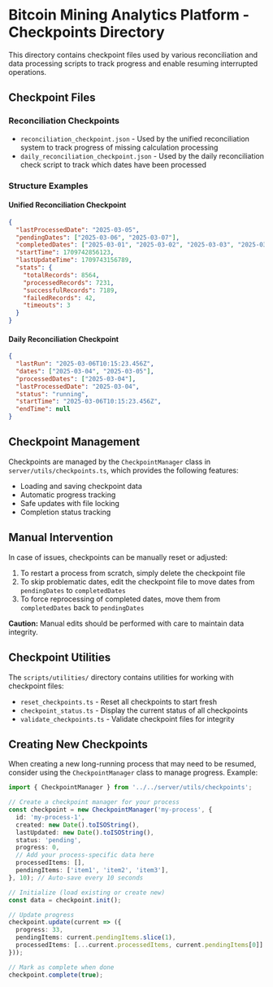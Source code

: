 # Bitcoin Mining Analytics Platform - Checkpoints Directory

This directory contains checkpoint files used by various reconciliation and data processing scripts to track progress and enable resuming interrupted operations.

## Checkpoint Files

### Reconciliation Checkpoints

- `reconciliation_checkpoint.json` - Used by the unified reconciliation system to track progress of missing calculation processing
- `daily_reconciliation_checkpoint.json` - Used by the daily reconciliation check script to track which dates have been processed

### Structure Examples

#### Unified Reconciliation Checkpoint

```json
{
  "lastProcessedDate": "2025-03-05",
  "pendingDates": ["2025-03-06", "2025-03-07"],
  "completedDates": ["2025-03-01", "2025-03-02", "2025-03-03", "2025-03-04"],
  "startTime": 1709742856123,
  "lastUpdateTime": 1709743156789,
  "stats": {
    "totalRecords": 8564,
    "processedRecords": 7231,
    "successfulRecords": 7189,
    "failedRecords": 42,
    "timeouts": 3
  }
}
```

#### Daily Reconciliation Checkpoint

```json
{
  "lastRun": "2025-03-06T10:15:23.456Z",
  "dates": ["2025-03-04", "2025-03-05"],
  "processedDates": ["2025-03-04"],
  "lastProcessedDate": "2025-03-04",
  "status": "running",
  "startTime": "2025-03-06T10:15:23.456Z",
  "endTime": null
}
```

## Checkpoint Management

Checkpoints are managed by the `CheckpointManager` class in `server/utils/checkpoints.ts`, which provides the following features:

- Loading and saving checkpoint data
- Automatic progress tracking
- Safe updates with file locking
- Completion status tracking

## Manual Intervention

In case of issues, checkpoints can be manually reset or adjusted:

1. To restart a process from scratch, simply delete the checkpoint file
2. To skip problematic dates, edit the checkpoint file to move dates from `pendingDates` to `completedDates`
3. To force reprocessing of completed dates, move them from `completedDates` back to `pendingDates`

**Caution:** Manual edits should be performed with care to maintain data integrity.

## Checkpoint Utilities

The `scripts/utilities/` directory contains utilities for working with checkpoint files:

- `reset_checkpoints.ts` - Reset all checkpoints to start fresh
- `checkpoint_status.ts` - Display the current status of all checkpoints
- `validate_checkpoints.ts` - Validate checkpoint files for integrity

## Creating New Checkpoints

When creating a new long-running process that may need to be resumed, consider using the `CheckpointManager` class to manage progress. Example:

```typescript
import { CheckpointManager } from '../../server/utils/checkpoints';

// Create a checkpoint manager for your process
const checkpoint = new CheckpointManager('my-process', {
  id: 'my-process-1',
  created: new Date().toISOString(),
  lastUpdated: new Date().toISOString(),
  status: 'pending',
  progress: 0,
  // Add your process-specific data here
  processedItems: [],
  pendingItems: ['item1', 'item2', 'item3'],
}, 10); // Auto-save every 10 seconds

// Initialize (load existing or create new)
const data = checkpoint.init();

// Update progress
checkpoint.update(current => ({
  progress: 33,
  pendingItems: current.pendingItems.slice(1),
  processedItems: [...current.processedItems, current.pendingItems[0]]
}));

// Mark as complete when done
checkpoint.complete(true);
```